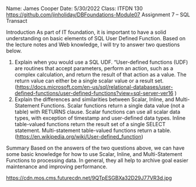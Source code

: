 Name: James Cooper
Date: 5/30/2022
Class: ITFDN 130
https://github.com/jinholiday/DBFoundations-Module07
Assignment 7 – SQL Transact

Introduction
As part of IT foundation, it is important to have a solid understanding on basic elements of SQL User Defined Function.  Based on the lecture notes and Web knowledge, I will try to answer two questions below. 
1. Explain when you would use a SQL UDF.
“User-defined functions (UDF) are routines that accept parameters, perform an action, such as a complex calculation, and return the result of that action as a value. The return value can either be a single scalar value or a result set. (https://docs.microsoft.com/en-us/sql/relational-databases/user-defined-functions/user-defined-functions?view=sql-server-ver16 ) 
2. Explain the differences and similarities between Scalar, Inline, and Multi-Statement Functions.
Scalar functions return a single data value (not a table) with RETURNS clause. Scalar functions can use all scalar data types, with exception of timestamp and user-defined data types. Inline table-valued functions return the result set of a single SELECT statement. Multi-statement table-valued functions return a table. (https://en.wikipedia.org/wiki/User-defined_function) 

Summary 
Based on the answers of the two questions above, we can have some basic knowledge for how to use Scalar, Inline, and Multi-Statement Functions to processing data.  In general, they all help to archive goal easier maintenance and improving performance. 

https://cdn.mos.cms.futurecdn.net/9QTpESGBXa32D29J77VR3d.jpg
